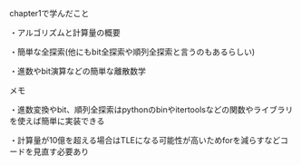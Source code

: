 chapter1で学んだこと

・アルゴリズムと計算量の概要

・簡単な全探索(他にもbit全探索や順列全探索と言うのもあるらしい)

・進数やbit演算などの簡単な離散数学

メモ

・進数変換やbit、順列全探索はpythonのbinやitertoolsなどの関数やライブラリを使えば簡単に実装できる

・計算量が10億を超える場合はTLEになる可能性が高いためforを減らすなどコードを見直す必要あり
